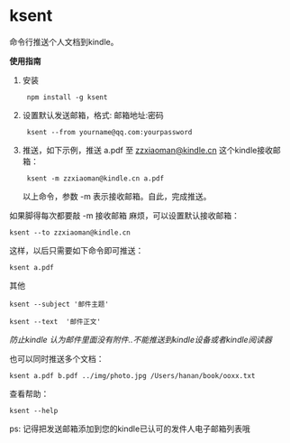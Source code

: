 ksent
=====

命令行推送个人文档到kindle。

**使用指南**

1. 安装

        npm install -g ksent

2. 设置默认发送邮箱，格式: 邮箱地址:密码

        ksent --from yourname@qq.com:yourpassword

3. 推送，如下示例，推送 a.pdf 至 zzxiaoman@kindle.cn 这个kindle接收邮箱：

        ksent -m zzxiaoman@kindle.cn a.pdf

    以上命令，参数 -m 表示接收邮箱。自此，完成推送。

如果脚得每次都要敲 -m 接收邮箱 麻烦，可以设置默认接收邮箱：

    ksent --to zzxiaoman@kindle.cn

这样，以后只需要如下命令即可推送：

    ksent a.pdf

其他

    ksent --subject '邮件主题'

    ksent --text  '邮件正文'

*防止kindle 认为邮件里面没有附件..不能推送到kindle设备或者kindle阅读器*
        
也可以同时推送多个文档：

    ksent a.pdf b.pdf ../img/photo.jpg /Users/hanan/book/ooxx.txt

查看帮助：

    ksent --help
    
ps: 记得把发送邮箱添加到您的kindle已认可的发件人电子邮箱列表哦
